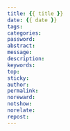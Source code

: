 ```yaml
---
title: {{ title }}
date: {{ date }}
tags:
categories:
password:
abstract:
message:
description:
keywords:
top:
sticky:
author:
permalink:
noreward:
notshow:
norelate:
repost:
---
```


<!--
{% note %}default primary success info warning danger
{% endnote %}
-->

<!--more-->